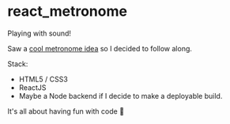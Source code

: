 # react_metronome
 
 Playing with sound!

 Saw a [cool metronome idea](https://daveceddia.com/react-practice-projects/) so I decided to follow along. 

 <!-- Now I have a metronome :) -->

 Stack:

 - HTML5 / CSS3
 - ReactJS
 - Maybe a Node backend if I decide to make a deployable build.

 It's all about having fun with code 💪
